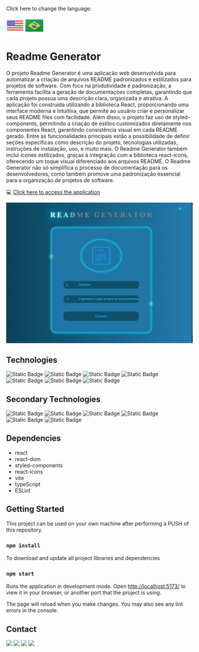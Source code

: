 
Click here to change the language:

[![flag-eua](./src/img/doc/eua.png)](./README.md) [![flag-brasil](./src/img/doc/brasil.png)](./README-pt-br.md)

# Readme Generator

O projeto Readme Generator é uma aplicação web desenvolvida para automatizar a criação de arquivos README padronizados e estilizados para projetos de software. Com foco na produtividade e padronização, a ferramenta facilita a geração de documentações completas, garantindo que cada projeto possua uma descrição clara, organizada e atrativa.  A aplicação foi construída utilizando a biblioteca React, proporcionando uma interface moderna e intuitiva, que permite ao usuário criar e personalizar seus README files com facilidade. Além disso, o projeto faz uso de styled-components, permitindo a criação de estilos customizados diretamente nos componentes React, garantindo consistência visual em cada README gerado.  Entre as funcionalidades principais estão a possibilidade de definir seções específicas como descrição do projeto, tecnologias utilizadas, instruções de instalação, uso, e muito mais. O Readme Generator também inclui ícones estilizados, graças à integração com a biblioteca react-icons, oferecendo um toque visual diferenciado aos arquivos README. O Readme Generator não só simplifica o processo de documentação para os desenvolvedores, como também promove uma padronização essencial para a organização de projetos de software.

:computer: [Click here to access the application](http://localhost:5173/)

![Readme Generator](./src/img/doc/project.png)

## Technologies

![Static Badge](https://img.shields.io/badge/JavaScript-F7DF1E?style=for-the-badge&logo=javascript&logoColor=ffffff&labelColor=F7DF1E)
![Static Badge](https://img.shields.io/badge/React-61DAFB?style=for-the-badge&logo=react&logoColor=ffffff&labelColor=61DAFB)
![Static Badge](https://img.shields.io/badge/TailwindCSS-38B2AC?style=for-the-badge&logo=tailwindcss&logoColor=ffffff&labelColor=38B2AC)
![Static Badge](https://img.shields.io/badge/CSS-2965F1?style=for-the-badge&logo=css3&logoColor=ffffff&labelColor=2965F1)
![Static Badge](https://img.shields.io/badge/HTML-E34F26?style=for-the-badge&logo=html5&logoColor=ffffff&labelColor=E34F26)
![Static Badge](https://img.shields.io/badge/StyledComponents-DB7093?style=for-the-badge&logo=styled-components&logoColor=ffffff&labelColor=DB7093)
![Static Badge](https://img.shields.io/badge/TypeScript-007ACC?style=for-the-badge&logo=typescript&logoColor=ffffff&labelColor=007ACC)

## Secondary Technologies

![Static Badge](https://img.shields.io/badge/Npm-CB3837?style=for-the-badge&logo=npm&logoColor=ffffff&labelColor=CB3837)
![Static Badge](https://img.shields.io/badge/VSCode-007ACC?style=for-the-badge&logo=visual-studio-code&logoColor=ffffff&labelColor=007ACC)
![Static Badge](https://img.shields.io/badge/Vite-646CFF?style=for-the-badge&logo=vite&logoColor=ffffff&labelColor=646CFF)
![Static Badge](https://img.shields.io/badge/Git-F05032?style=for-the-badge&logo=git&logoColor=ffffff&labelColor=F05032)
![Static Badge](https://img.shields.io/badge/GitHub-181717?style=for-the-badge&logo=github&logoColor=ffffff&labelColor=181717)
![Static Badge](https://img.shields.io/badge/Vercel-000000?style=for-the-badge&logo=vercel&logoColor=ffffff&labelColor=000000)

## Dependencies

- react
- react-dom
- styled-components
- react-icons
- vite
- typeScript
- ESLint

## Getting Started

This project can be used on your own machine after performing a PUSH of this repository.

### `npm install`

To download and update all project libraries and dependencies

### `npm start`

Runs the application in development mode.
Open [http://localhost:5173/](http://localhost:5173/) to view it in your browser, or another port that the project is using.

The page will reload when you make changes.
You may also see any lint errors in the console.

## Contact

<div>
  <a href="https://portfolio-ten-lime-67.vercel.app/" target="_blank"><img src="https://img.shields.io/badge/portifolio-FF0000?style=for-the-badge&logo=unitednations&logoColor=white" target="_blank"></a>
  <a href="https://instagram.com/" target="_blank"><img src="https://img.shields.io/badge/-Instagram-%23E4405F?style=for-the-badge&logo=instagram&logoColor=white" target="_blank"></a> 
  <a href = "mailto:riccettodev@gmail.com"><img src="https://img.shields.io/badge/-Gmail-%23333?style=for-the-badge&logo=gmail&logoColor=white" target="_blank"></a>
  <a href="https://www.linkedin.com/in/eduardo-peixoto-riccetto-094a53a2/" target="_blank"><img src="https://img.shields.io/badge/-LinkedIn-%230077B5?style=for-the-badge&logo=linkedin&logoColor=white" target="_blank"></a> 
</div>
    
